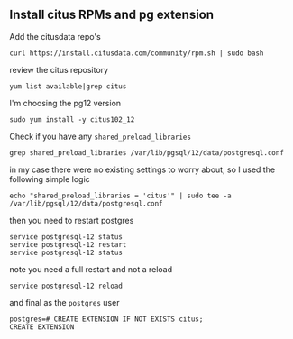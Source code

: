 ## Install citus RPMs and pg extension

Add the citusdata repo's 
```
curl https://install.citusdata.com/community/rpm.sh | sudo bash
```

review the citus repository 
```
yum list available|grep citus
```

I'm choosing the pg12 version
```
sudo yum install -y citus102_12
```

Check if you have any `shared_preload_libraries`
```
grep shared_preload_libraries /var/lib/pgsql/12/data/postgresql.conf
```
in my case there were no existing settings to worry about, so I used the following simple logic
```
echo "shared_preload_libraries = 'citus'" | sudo tee -a /var/lib/pgsql/12/data/postgresql.conf
```

then you need to restart postgres
```
service postgresql-12 status
service postgresql-12 restart
service postgresql-12 status
```
note you need a full restart and not a reload
```
service postgresql-12 reload
```
and final as the `postgres` user
```
postgres=# CREATE EXTENSION IF NOT EXISTS citus;
CREATE EXTENSION
```

